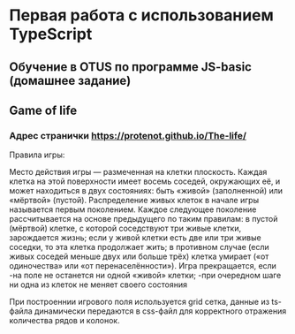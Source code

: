 # Первая работа с использованием TypeScript

## Обучение в OTUS по программе JS-basic (домашнее задание)

## Game of life

### Адрес странички https://protenot.github.io/The-life/

Правила игры:

Место действия игры — размеченная на клетки плоскость.
Каждая клетка на этой поверхности имеет восемь соседей, окружающих её, и может находиться в двух состояниях: быть «живой» (заполненной) или «мёртвой» (пустой).
Распределение живых клеток в начале игры называется первым поколением. Каждое следующее поколение рассчитывается на основе предыдущего по таким правилам:
в пустой (мёртвой) клетке, с которой соседствуют три живые клетки, зарождается жизнь;
если у живой клетки есть две или три живые соседки, то эта клетка продолжает жить; в противном случае (если живых соседей меньше двух или больше трёх) клетка умирает («от одиночества» или «от перенаселённости»).
Игра прекращается, если
-на поле не останется ни одной «живой» клетки;
-при очередном шаге ни одна из клеток не меняет своего состояния

При построеннии игрового поля используется grid сетка, данные из ts-файла динамически передаются в css-файл для корректного отражения количества рядов и колонок.
